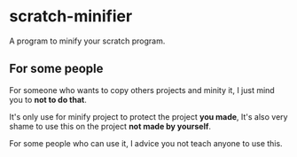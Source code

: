 # scratch-minifier
A program to minify your scratch program.
## For some people
For someone who wants to copy others projects and minity it, I just mind you to **not to do that**.

It's only use for minify project to protect the project **you made**, It's also very shame to use this on the project **not made by yourself**.

For some people who can use it, I advice you not teach anyone to use this.
